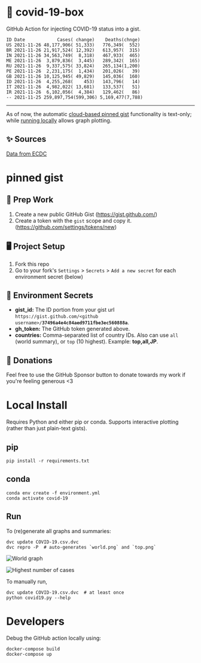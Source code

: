 # 🏥 covid-19-box

GitHub Action for injecting COVID-19 status into a gist.

```
ID Date            Cases( change)    Deaths(chnge)
US 2021-11-26 48,177,906( 51,333)   776,349(  552)
BR 2021-11-26 21,917,524( 12,392)   613,957(  315)
IN 2021-11-26 34,563,749(  8,318)   467,933(  465)
ME 2021-11-26  3,879,836(  3,445)   289,342(  165)
RU 2021-11-26  9,337,575( 33,824)   265,134(1,200)
PE 2021-11-26  2,231,175(  1,434)   201,026(   39)
GB 2021-11-26 10,125,945( 49,829)   145,036(  160)
ID 2021-11-26  4,255,268(    453)   143,796(   14)
IT 2021-11-26  4,982,022( 13,681)   133,537(   51)
IR 2021-11-26  6,102,056(  4,384)   129,462(   86)
-- 2021-11-25 259,897,754(599,306) 5,169,477(7,788)
```

---

As of now, the automatic [cloud-based pinned gist](#pinned-gist) functionality is text-only;
while [running locally](#local-install) allows graph plotting.

## ✨ Sources

[Data from ECDC](https://www.ecdc.europa.eu/en/publications-data/download-todays-data-geographic-distribution-covid-19-cases-worldwide)

# pinned gist

## 🎒 Prep Work
1. Create a new public GitHub Gist (https://gist.github.com/)
1. Create a token with the `gist` scope and copy it. (https://github.com/settings/tokens/new)

## 🖥 Project Setup
1. Fork this repo
1. Go to your fork's `Settings` > `Secrets` > `Add a new secret` for each environment secret (below)

## 🤫 Environment Secrets
- **gist_id:** The ID portion from your gist url `https://gist.github.com/<github username>/`**`37496a4e4c84aed9711fbe3ec560888a`**.
- **gh_token:** The GitHub token generated above.
- **countries:** Comma-separated list of country IDs. Also can use `all` (world summary), or `top` (10 highest). Example: **top,all,JP**.

## 💸 Donations

Feel free to use the GitHub Sponsor button to donate towards my work if you're feeling generous <3

# Local Install

Requires Python and either pip or conda. Supports interactive plotting (rather than just plain-text gists).

## pip

```
pip install -r requirements.txt
```

## conda

```
conda env create -f environment.yml
conda activate covid-19
```

## Run

To (re)generate all graphs and summaries:

```
dvc update COVID-19.csv.dvc
dvc repro -P  # auto-generates `world.png` and `top.png`
```

![World graph](world.png)

![Highest number of cases](top.png)

To manually run,

```
dvc update COVID-19.csv.dvc  # at least once
python covid19.py --help
```

# Developers

Debug the GitHub action locally using:

```
docker-compose build
docker-compose up
```
